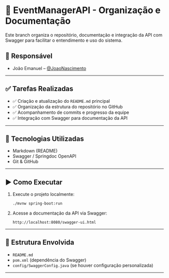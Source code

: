 # 📅 EventManagerAPI - Organização e Documentação

Este branch organiza o repositório, documentação e integração da API com Swagger para facilitar o entendimento e uso do sistema.

## 👤 Responsável

- João Emanuel – [@JoaoNascimento](https://github.com/JoaoNascimento1802)

---

## ✅ Tarefas Realizadas

- ✅ Criação e atualização do `README.md` principal
- ✅ Organização da estrutura do repositório no GitHub
- ✅ Acompanhamento de commits e progresso da equipe
- ✅ Integração com Swagger para documentação da API

---

## 🧰 Tecnologias Utilizadas

- Markdown (README)
- Swagger / Springdoc OpenAPI
- Git & GitHub

---

## ▶️ Como Executar

1. Execute o projeto localmente:
   ```bash
   ./mvnw spring-boot:run
   ```

2. Acesse a documentação da API via Swagger:
   ```
   http://localhost:8080/swagger-ui.html
   ```

---

## 📄 Estrutura Envolvida

- `README.md`
- `pom.xml` (dependência do Swagger)
- `config/SwaggerConfig.java` (se houver configuração personalizada)

---
